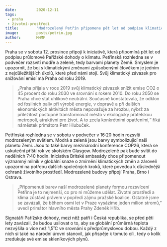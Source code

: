```yaml
---
date:         2020-12-11
tags:         
 - praha
 - životní-prostředí
title:        "Modrozelený Petřín připomene pět let od podpisu klimatické Pařížské dohody"
image: 	      posts/petrin.jpg
author:       MHMP
---
```

 
Praha se v sobotu 12. prosince připojí k iniciativě, která připomíná pět let od podpisu průlomové Pařížské dohody o klimatu.  Petřínská rozhledna se v podvečer rozsvítí modře a zeleně, tedy barvami planety Země. Smyslem je upozornit, že boj s klimatickými změnami způsobenými člověkem je jedním z nejdůležitějších úkolů, které před námi stojí. Svůj klimatický závazek pro snižování emisí má Praha od roku 2019.  

> „Praha přijala v roce 2019 svůj klimatický závazek snížit emise CO2 o 45 procent do roku 2030 ve srovnání s rokem 2010. Do roku 2050 se Praha chce stát uhlíkově neutrální.  Současně konstatovala, že odklon od fosilních paliv při výrobě energie, v dopravě a při dalších ekonomických aktivitách města nepovažuje za hrozbu, nýbrž za příležitost postupně transformovat město v ekologicky přátelskou metropoli, atraktivní pro život. A to zcela konkrétními opatřeními,“ říká náměstek primátora Petr Hlubuček. 

Petřínská rozhledna se v sobotu v podvečer v 16:20 hodin rozsvítí modrozeleným světlem. Modrá a zelená jsou barvy symbolizující naši planetu Zemi. Jsou to také barvy mezinárodní konference COP26, která se uskuteční příští rok ve skotském Glasgow. Modrozeleně pak bude svítit do nedělních 7:40 hodin.  Iniciativa Britské ambasády chce připomenout významný milník v globální snaze o zmírnění klimatických změn a zároveň upozorní na potřebu dalších společných kroků, které povedou k důslednější ochraně životního prostředí. Modrozelené budovy připojí Praha, Brno i Ostrava.

> „Připomenutí barev naší modrozelené planety formou rozsvícení Petřína je to nejmenší, co pro ni můžeme udělat. Životní prostředí a klima zůstává právem v popředí zájmu pražské koalice. Ostatně jsme se zavázali, že během osmi let v Praze vysázíme jeden milion stromů,” uvedl primátor hlavního města Prahy Zdeněk Hřib.

Signatáři Pařížské dohody, mezi něž patří i Česká republika, se před pěti lety zavázali, že budou usilovat o to, aby se globální průměrná teplota nezvýšila o více než 1,5˚C ve srovnání s předprůmyslovou dobou. Každý z nich si také na národní úrovni stanovil, jak přispěje k tomuto cíli, tedy o kolik zredukuje své emise skleníkových plynů.

 
